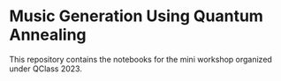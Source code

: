 # Music Generation Using Quantum Annealing

This repository contains the notebooks for the mini workshop organized under QClass 2023.
